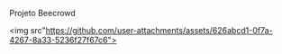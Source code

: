 Projeto Beecrowd

<img src"https://github.com/user-attachments/assets/626abcd1-0f7a-4267-8a33-5236f27f67c6">

